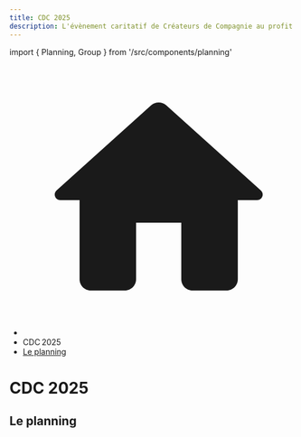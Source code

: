 ```yaml
---
title: CDC 2025
description: L'évènement caritatif de Créateurs de Compagnie au profit de Potiron Family
---
```

import { Planning, Group } from '/src/components/planning'

<nav aria-label="breadcrumbs" className="page-breadcrumbs">
  <ul className="breadcrumbs">
    <li className="breadcrumbs__item">
      <a className="breadcrumbs__link" href="/">
        <svg viewBox="0 0 24 24" className="breadcrumbs-home">
          <path d="M10 19v-5h4v5c0 .55.45 1 1 1h3c.55 0 1-.45 1-1v-7h1.7c.46 0 .68-.57.33-.87L12.67 3.6c-.38-.34-.96-.34-1.34 0l-8.36 7.53c-.34.3-.13.87.33.87H5v7c0 .55.45 1 1 1h3c.55 0 1-.45 1-1z" fill="currentColor">
          </path>
        </svg>
      </a>
    </li>
    <li className="breadcrumbs__item">
      <span className="breadcrumbs__link">CDC 2025</span>
    </li>
    <li className="breadcrumbs__item">
      <a className="breadcrumbs__link" href="/evenement/cdc2025/planning">Le planning</a>
    </li>
  </ul>
</nav>

<h1 className="text--center">CDC 2025</h1>
<h2>Le planning</h2>

<Planning group={Group.cdc2025} />